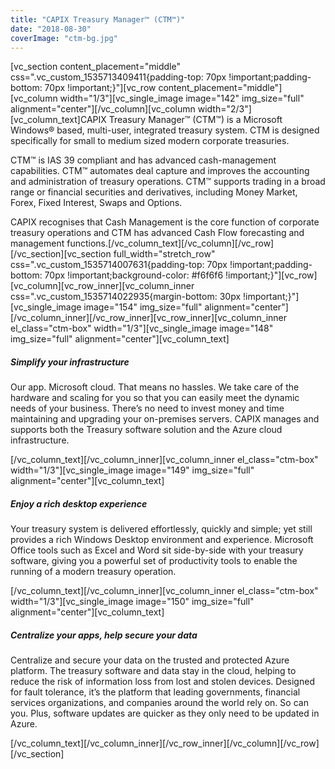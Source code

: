 ```yaml
---
title: "CAPIX Treasury Manager™ (CTM™)​​​​​"
date: "2018-08-30"
coverImage: "ctm-bg.jpg"
---
```


\[vc\_section content\_placement="middle" css=".vc\_custom\_1535713409411{padding-top: 70px !important;padding-bottom: 70px !important;}"\]\[vc\_row content\_placement="middle"\]\[vc\_column width="1/3"\]\[vc\_single\_image image="142" img\_size="full" alignment="center"\]\[/vc\_column\]\[vc\_column width="2/3"\]\[vc\_column\_text\]CAPIX Treasury Manager™ (CTM™) is a Microsoft Windows® based, m​ulti-user, integrated treasury system. CTM is designed specifically for small to medium sized modern corporate treasuries.

CTM™ is IAS 39 compliant and has advanced cash-management capabilities. CTM™ automates deal capture and improves the accounting and administration of treasury operations. CTM™ supports trading in a broad range or financial securities and derivatives, including Money Market, Forex, Fixed Inte​rest, Swaps and Options.

CAPIX recognises that Cash Management is the core function of corporate treasury operations and CTM has advanced Cash Flow forecasting and management functions.\[/vc\_column\_text\]\[/vc\_column\]\[/vc\_row\]\[/vc\_section\]\[vc\_section full\_width="stretch\_row" css=".vc\_custom\_1535714007631{padding-top: 70px !important;padding-bottom: 70px !important;background-color: #f6f6f6 !important;}"\]\[vc\_row\]\[vc\_column\]\[vc\_row\_inner\]\[vc\_column\_inner css=".vc\_custom\_1535714022935{margin-bottom: 30px !important;}"\]\[vc\_single\_image image="154" img\_size="full" alignment="center"\]\[/vc\_column\_inner\]\[/vc\_row\_inner\]\[vc\_row\_inner\]\[vc\_column\_inner el\_class="ctm-box" width="1/3"\]\[vc\_single\_image image="148" img\_size="full" alignment="center"\]\[vc\_column\_text\]

##### Simplify your infrastructure

Our app. Microsoft cloud. That means no hassles. We take care of the hardware and scaling for you so that you can easily meet the dynamic needs of your business. There’s no need to invest money and time maintaining and upgrading your on-premises servers. CAPIX manages and supports both the Treasury software solution and the Azure cloud infrastructure.

\[/vc\_column\_text\]\[/vc\_column\_inner\]\[vc\_column\_inner el\_class="ctm-box" width="1/3"\]\[vc\_single\_image image="149" img\_size="full" alignment="center"\]\[vc\_column\_text\]

##### Enjoy a rich desktop experience

Your treasury system is delivered effortlessly, quickly and simple; yet still provides a rich Windows Desktop environment and experience. Microsoft Office tools such as Excel and Word sit side-by-side with your treasury software, giving you a powerful set of productivity tools to enable the running of a modern treasury operation.

\[/vc\_column\_text\]\[/vc\_column\_inner\]\[vc\_column\_inner el\_class="ctm-box" width="1/3"\]\[vc\_single\_image image="150" img\_size="full" alignment="center"\]\[vc\_column\_text\]

##### Centralize your apps, help secure your data

Centralize and secure your data on the trusted and protected Azure platform. The treasury software and data stay in the cloud, helping to reduce the risk of information loss from lost and stolen devices. Designed for fault tolerance, it’s the platform that leading governments, financial services organizations, and companies around the world rely on. So can you. Plus, software updates are quicker as they only need to be updated in Azure.

\[/vc\_column\_text\]\[/vc\_column\_inner\]\[/vc\_row\_inner\]\[/vc\_column\]\[/vc\_row\]\[/vc\_section\]
